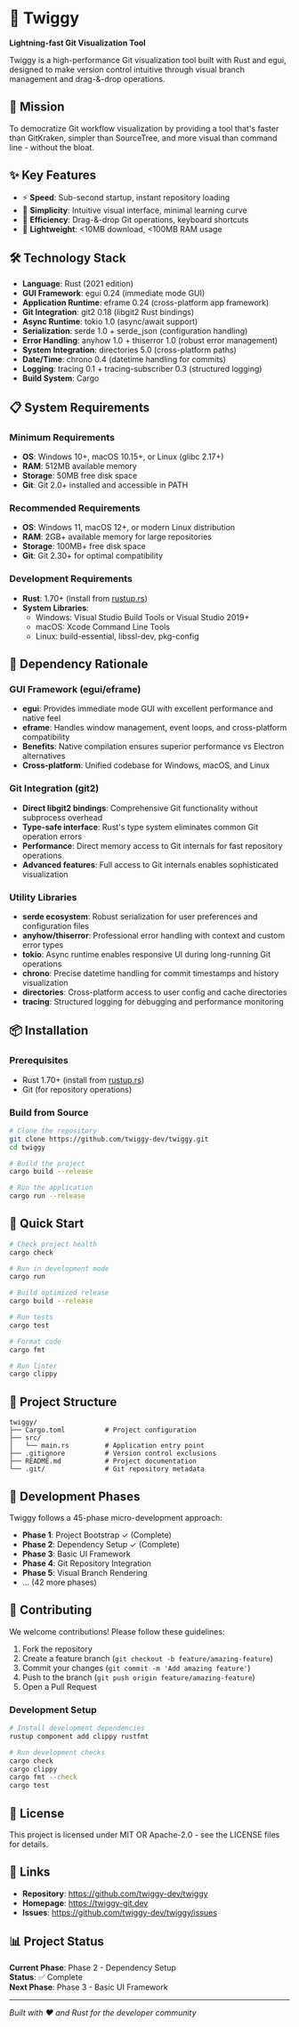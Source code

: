# 🌿 Twiggy

**Lightning-fast Git Visualization Tool**

Twiggy is a high-performance Git visualization tool built with Rust and egui, designed to make version control intuitive through visual branch management and drag-&-drop operations.

## 🚀 Mission

To democratize Git workflow visualization by providing a tool that's faster than GitKraken, simpler than SourceTree, and more visual than command line - without the bloat.

## ✨ Key Features

- ⚡ **Speed**: Sub-second startup, instant repository loading
- 🎯 **Simplicity**: Intuitive visual interface, minimal learning curve  
- 🔧 **Efficiency**: Drag-&-drop Git operations, keyboard shortcuts
- 💾 **Lightweight**: <10MB download, <100MB RAM usage

## 🛠️ Technology Stack

- **Language**: Rust (2021 edition)
- **GUI Framework**: egui 0.24 (immediate mode GUI)
- **Application Runtime**: eframe 0.24 (cross-platform app framework)
- **Git Integration**: git2 0.18 (libgit2 Rust bindings)
- **Async Runtime**: tokio 1.0 (async/await support)
- **Serialization**: serde 1.0 + serde_json (configuration handling)
- **Error Handling**: anyhow 1.0 + thiserror 1.0 (robust error management)
- **System Integration**: directories 5.0 (cross-platform paths)
- **Date/Time**: chrono 0.4 (datetime handling for commits)
- **Logging**: tracing 0.1 + tracing-subscriber 0.3 (structured logging)
- **Build System**: Cargo

## 📋 System Requirements

### Minimum Requirements
- **OS**: Windows 10+, macOS 10.15+, or Linux (glibc 2.17+)
- **RAM**: 512MB available memory
- **Storage**: 50MB free disk space
- **Git**: Git 2.0+ installed and accessible in PATH

### Recommended Requirements
- **OS**: Windows 11, macOS 12+, or modern Linux distribution
- **RAM**: 2GB+ available memory for large repositories
- **Storage**: 100MB+ free disk space
- **Git**: Git 2.30+ for optimal compatibility

### Development Requirements
- **Rust**: 1.70+ (install from [rustup.rs](https://rustup.rs/))
- **System Libraries**: 
  - Windows: Visual Studio Build Tools or Visual Studio 2019+
  - macOS: Xcode Command Line Tools
  - Linux: build-essential, libssl-dev, pkg-config

## 🔧 Dependency Rationale

### GUI Framework (egui/eframe)
- **egui**: Provides immediate mode GUI with excellent performance and native feel
- **eframe**: Handles window management, event loops, and cross-platform compatibility
- **Benefits**: Native compilation ensures superior performance vs Electron alternatives
- **Cross-platform**: Unified codebase for Windows, macOS, and Linux

### Git Integration (git2)
- **Direct libgit2 bindings**: Comprehensive Git functionality without subprocess overhead
- **Type-safe interface**: Rust's type system eliminates common Git operation errors
- **Performance**: Direct memory access to Git internals for fast repository operations
- **Advanced features**: Full access to Git internals enables sophisticated visualization

### Utility Libraries
- **serde ecosystem**: Robust serialization for user preferences and configuration files
- **anyhow/thiserror**: Professional error handling with context and custom error types
- **tokio**: Async runtime enables responsive UI during long-running Git operations
- **chrono**: Precise datetime handling for commit timestamps and history visualization
- **directories**: Cross-platform access to user config and cache directories
- **tracing**: Structured logging for debugging and performance monitoring

## 📦 Installation

### Prerequisites

- Rust 1.70+ (install from [rustup.rs](https://rustup.rs/))
- Git (for repository operations)

### Build from Source

```bash
# Clone the repository
git clone https://github.com/twiggy-dev/twiggy.git
cd twiggy

# Build the project
cargo build --release

# Run the application
cargo run --release
```

## 🏃 Quick Start

```bash
# Check project health
cargo check

# Run in development mode
cargo run

# Build optimized release
cargo build --release

# Run tests
cargo test

# Format code
cargo fmt

# Run linter
cargo clippy
```

## 📁 Project Structure

```
twiggy/
├── Cargo.toml          # Project configuration
├── src/
│   └── main.rs         # Application entry point
├── .gitignore          # Version control exclusions
├── README.md           # Project documentation
└── .git/               # Git repository metadata
```

## 🔄 Development Phases

Twiggy follows a 45-phase micro-development approach:

- **Phase 1**: Project Bootstrap ✓ (Complete)
- **Phase 2**: Dependency Setup ✓ (Complete)
- **Phase 3**: Basic UI Framework
- **Phase 4**: Git Repository Integration
- **Phase 5**: Visual Branch Rendering
- ... (42 more phases)

## 🤝 Contributing

We welcome contributions! Please follow these guidelines:

1. Fork the repository
2. Create a feature branch (`git checkout -b feature/amazing-feature`)
3. Commit your changes (`git commit -m 'Add amazing feature'`)
4. Push to the branch (`git push origin feature/amazing-feature`)
5. Open a Pull Request

### Development Setup

```bash
# Install development dependencies
rustup component add clippy rustfmt

# Run development checks
cargo check
cargo clippy
cargo fmt --check
cargo test
```

## 📄 License

This project is licensed under MIT OR Apache-2.0 - see the LICENSE files for details.

## 🔗 Links

- **Repository**: https://github.com/twiggy-dev/twiggy
- **Homepage**: https://twiggy-git.dev
- **Issues**: https://github.com/twiggy-dev/twiggy/issues

## 📊 Project Status

**Current Phase**: Phase 2 - Dependency Setup  
**Status**: ✅ Complete  
**Next Phase**: Phase 3 - Basic UI Framework

---

*Built with ❤️ and Rust for the developer community*